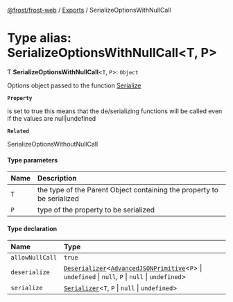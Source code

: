 [@frost/frost-web](../modules.md) / [Exports](../modules.md) / SerializeOptionsWithNullCall

# Type alias: SerializeOptionsWithNullCall<T, P\>

Ƭ **SerializeOptionsWithNullCall**<`T`, `P`\>: `Object`

Options object passed to the function [Serialize](../decorators/Serialize.md)

**`Property`**

is set to true this means that the de/serializing functions will be called even if the values are null|undefined

**`Related`**

SerializeOptionsWithoutNullCall

#### Type parameters

| Name | Description |
| :------ | :------ |
| `T` | the type of the Parent Object containing the property to be serialized |
| `P` | type of the property to be serialized |

#### Type declaration

| Name | Type |
| :------ | :------ |
| `allowNullCall` | ``true`` |
| `deserialize` | [`Deserializer`](Deserializer.md)<[`AdvancedJSONPrimitive`](AdvancedJSONPrimitive.md)<`P`\> \| `undefined` \| ``null``, `P` \| ``null`` \| `undefined`\> |
| `serialize` | [`Serializer`](Serializer.md)<`T`, `P` \| ``null`` \| `undefined`\> |

